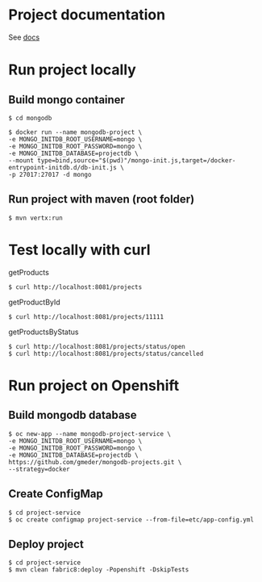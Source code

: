 # Project documentation

See [docs](DOC.md)

# Run project locally

## Build mongo container

    $ cd mongodb

    $ docker run --name mongodb-project \
    -e MONGO_INITDB_ROOT_USERNAME=mongo \
    -e MONGO_INITDB_ROOT_PASSWORD=mongo \
    -e MONGO_INITDB_DATABASE=projectdb \
    --mount type=bind,source="$(pwd)"/mongo-init.js,target=/docker-entrypoint-initdb.d/db-init.js \
    -p 27017:27017 -d mongo
    
 ## Run project with maven (root folder)
 
	$ mvn vertx:run
	
# Test locally with curl

getProducts

	$ curl http://localhost:8081/projects
	
getProductById

	$ curl http://localhost:8081/projects/11111

getProductsByStatus

	$ curl http://localhost:8081/projects/status/open
	$ curl http://localhost:8081/projects/status/cancelled
	
# Run project on Openshift

## Build mongodb database

	$ oc new-app --name mongodb-project-service \
	-e MONGO_INITDB_ROOT_USERNAME=mongo \
	-e MONGO_INITDB_ROOT_PASSWORD=mongo \
	-e MONGO_INITDB_DATABASE=projectdb \
	https://github.com/gmeder/mongodb-projects.git \
	--strategy=docker
	
## Create ConfigMap

	$ cd project-service
	$ oc create configmap project-service --from-file=etc/app-config.yml
	
## Deploy project

	$ cd project-service
	$ mvn clean fabric8:deploy -Popenshift -DskipTests
	

